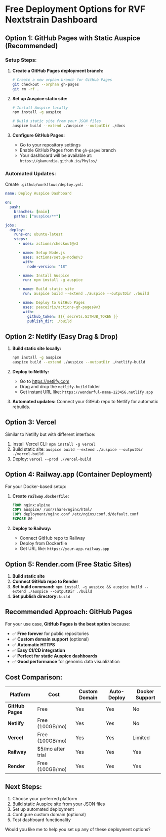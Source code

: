 # Free Deployment Options for RVF Nextstrain Dashboard

## Option 1: GitHub Pages with Static Auspice (Recommended)

### Setup Steps:

1. **Create a GitHub Pages deployment branch:**

   ```bash
   # Create a new orphan branch for GitHub Pages
   git checkout --orphan gh-pages
   git rm -rf .
   ```

2. **Set up Auspice static site:**

   ```bash
   # Install Auspice locally
   npm install -g auspice

   # Build static site from your JSON files
   auspice build --extend ./auspice --outputDir ./docs
   ```

3. **Configure GitHub Pages:**
   - Go to your repository settings
   - Enable GitHub Pages from the `gh-pages` branch
   - Your dashboard will be available at: `https://gkamundia.github.io/Phylos/`

### Automated Updates:

Create `.github/workflows/deploy.yml`:

```yaml
name: Deploy Auspice Dashboard

on:
  push:
    branches: [main]
    paths: ["auspice/**"]

jobs:
  deploy:
    runs-on: ubuntu-latest
    steps:
      - uses: actions/checkout@v3

      - name: Setup Node.js
        uses: actions/setup-node@v3
        with:
          node-version: "18"

      - name: Install Auspice
        run: npm install -g auspice

      - name: Build static site
        run: auspice build --extend ./auspice --outputDir ./build

      - name: Deploy to GitHub Pages
        uses: peaceiris/actions-gh-pages@v3
        with:
          github_token: ${{ secrets.GITHUB_TOKEN }}
          publish_dir: ./build
```

## Option 2: Netlify (Easy Drag & Drop)

1. **Build static site locally:**

   ```bash
   npm install -g auspice
   auspice build --extend ./auspice --outputDir ./netlify-build
   ```

2. **Deploy to Netlify:**

   - Go to https://netlify.com
   - Drag and drop the `netlify-build` folder
   - Get instant URL like: `https://wonderful-name-123456.netlify.app`

3. **Automated updates:** Connect your GitHub repo to Netlify for automatic rebuilds.

## Option 3: Vercel

Similar to Netlify but with different interface:

1. Install Vercel CLI: `npm install -g vercel`
2. Build static site: `auspice build --extend ./auspice --outputDir ./vercel-build`
3. Deploy: `vercel --prod ./vercel-build`

## Option 4: Railway.app (Container Deployment)

For your Docker-based setup:

1. **Create `railway.dockerfile`:**

   ```dockerfile
   FROM nginx:alpine
   COPY auspice/ /usr/share/nginx/html/
   COPY deployment/nginx.conf /etc/nginx/conf.d/default.conf
   EXPOSE 80
   ```

2. **Deploy to Railway:**
   - Connect GitHub repo to Railway
   - Deploy from Dockerfile
   - Get URL like: `https://your-app.railway.app`

## Option 5: Render.com (Free Static Sites)

1. **Build static site**
2. **Connect GitHub repo to Render**
3. **Set build command:** `npm install -g auspice && auspice build --extend ./auspice --outputDir ./build`
4. **Set publish directory:** `build`

## Recommended Approach: GitHub Pages

For your use case, **GitHub Pages is the best option** because:

- ✅ **Free forever** for public repositories
- ✅ **Custom domain support** (optional)
- ✅ **Automatic HTTPS**
- ✅ **Easy CI/CD integration**
- ✅ **Perfect for static Auspice dashboards**
- ✅ **Good performance** for genomic data visualization

## Cost Comparison:

| Platform         | Cost              | Custom Domain | Auto-Deploy | Docker Support |
| ---------------- | ----------------- | ------------- | ----------- | -------------- |
| **GitHub Pages** | Free              | Yes           | Yes         | No             |
| **Netlify**      | Free (100GB/mo)   | Yes           | Yes         | No             |
| **Vercel**       | Free (100GB/mo)   | Yes           | Yes         | Limited        |
| **Railway**      | $5/mo after trial | Yes           | Yes         | Yes            |
| **Render**       | Free (100GB/mo)   | Yes           | Yes         | Yes            |

## Next Steps:

1. Choose your preferred platform
2. Build static Auspice site from your JSON files
3. Set up automated deployment
4. Configure custom domain (optional)
5. Test dashboard functionality

Would you like me to help you set up any of these deployment options?
